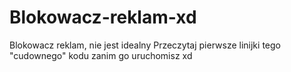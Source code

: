 # Blokowacz-reklam-xd
Blokowacz reklam, nie jest idealny
Przeczytaj pierwsze linijki tego "cudownego" kodu zanim go uruchomisz xd
